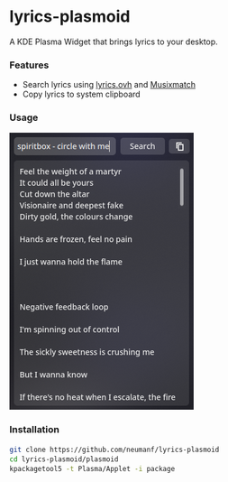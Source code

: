 # lyrics-plasmoid

A KDE Plasma Widget that brings lyrics to your desktop.

### Features

-   Search lyrics using [lyrics.ovh](https://lyrics.ovh) and [Musixmatch](https://www.musixmatch.com/)
-   Copy lyrics to system clipboard

### Usage

<img src="https://raw.githubusercontent.com/neumanf/neumanf.github.io/main/images/lyrics_plasmoid.png">

### Installation

```bash
git clone https://github.com/neumanf/lyrics-plasmoid
cd lyrics-plasmoid/plasmoid
kpackagetool5 -t Plasma/Applet -i package
```
